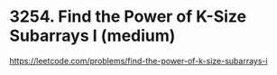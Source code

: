 # 3254. Find the Power of K-Size Subarrays I (medium)

https://leetcode.com/problems/find-the-power-of-k-size-subarrays-i

